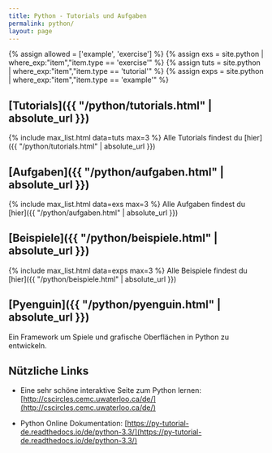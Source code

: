 ```yaml
---
title: Python - Tutorials und Aufgaben
permalink: python/
layout: page
---
```



{% assign allowed = ['example', 'exercise'] %}
{% assign exs = site.python | where_exp:"item","item.type == 'exercise'" %}
{% assign tuts = site.python | where_exp:"item","item.type == 'tutorial'" %}
{% assign exps = site.python | where_exp:"item","item.type == 'example'" %}


## [Tutorials]({{ "/python/tutorials.html" | absolute_url }})

{% include max_list.html data=tuts max=3 %}
Alle Tutorials findest du [hier]({{ "/python/tutorials.html" | absolute_url }})

## [Aufgaben]({{ "/python/aufgaben.html" | absolute_url }})

{% include max_list.html data=exs max=3 %}
Alle Aufgaben findest du [hier]({{ "/python/aufgaben.html" | absolute_url }})

## [Beispiele]({{ "/python/beispiele.html" | absolute_url }})

{% include max_list.html data=exps max=3 %}
Alle Beispiele findest du [hier]({{ "/python/beispiele.html" | absolute_url }})

## [Pyenguin]({{ "/python/pyenguin.html" | absolute_url }})
Ein Framework um Spiele und grafische Oberflächen in Python zu entwickeln.

## Nützliche Links

* Eine sehr schöne interaktive Seite zum Python lernen: [http://cscircles.cemc.uwaterloo.ca/de/](http://cscircles.cemc.uwaterloo.ca/de/)

* Python Online Dokumentation: [https://py-tutorial-de.readthedocs.io/de/python-3.3/](https://py-tutorial-de.readthedocs.io/de/python-3.3/)
